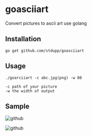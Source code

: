 # goasciiart
Convert pictures to ascii art use golang

## Installation

```
go get github.com/stdupp/goasciiart
```

## Usage

```
./goarciiart -c abc.jpg(png) -w 80

-c path of your picture
-w the width of output
```

## Sample

![github](http://7xp9xp.com1.z0.glb.clouddn.com/github.png?imageView2/1/w/300/h/300)

![github](http://7xp9xp.com1.z0.glb.clouddn.com/ascii.png?imageView2/1/w/303/h/303)